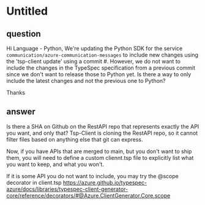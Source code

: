 # Untitled

## question 
Hi Language - Python,
We're updating the Python SDK for the service `communication/azure-communication-messages` to include new changes using the 'tsp-client update' using a commit #. However, we do not want to include the changes in the TypeSpec specification from a previous commit since we don't want to release those to Python yet.
Is there a way to only include the latest changes and not the previous one to Python?

Thanks

## answer
Is there a SHA on Github on the RestAPI repo that represents exactly the API you want, and only that? Tsp-Client is cloning the RestAPI repo, so it cannot filter files based on anything else that git can express.

Now, if you have APIs that are merged to main, but you don't want to ship them, you will need to define a custom cliennt.tsp file to explicitly list what you want to keep, and what you won't.

If it is some API you do not want to include, you may try the @scope decorator in client.tsp
https://azure.github.io/typespec-azure/docs/libraries/typespec-client-generator-core/reference/decorators/#@Azure.ClientGenerator.Core.scope